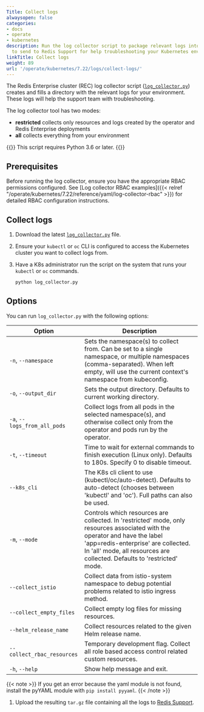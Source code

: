 ```yaml
---
Title: Collect logs
alwaysopen: false
categories:
- docs
- operate
- kubernetes
description: Run the log collector script to package relevant logs into a tar.gz file
  to send to Redis Support for help troubleshooting your Kubernetes environment.
linkTitle: Collect logs
weight: 89
url: '/operate/kubernetes/7.22/logs/collect-logs/'
---
```


The Redis Enterprise cluster (REC) log collector script ([`log_collector.py`](https://github.com/RedisLabs/redis-enterprise-k8s-docs/blob/master/log_collector/log_collector.py)) creates and fills a directory with the relevant logs for your environment. These logs will help the support team with troubleshooting.

The log collector tool has two modes:

- **restricted** collects only resources and logs created by the operator and Redis Enterprise deployments
- **all** collects everything from your environment

{{<note>}} This script requires Python 3.6 or later. {{</note>}}

## Prerequisites

Before running the log collector, ensure you have the appropriate RBAC permissions configured. See [Log collector RBAC examples]({{< relref "/operate/kubernetes/7.22/reference/yaml/log-collector-rbac" >}}) for detailed RBAC configuration instructions.

## Collect logs

1. Download the latest [`log_collector.py`](https://github.com/RedisLabs/redis-enterprise-k8s-docs/blob/master/log_collector/log_collector.py) file.

1. Ensure your `kubectl` or `oc` CLI is configured to access the Kubernetes cluster you want to collect logs from.

1. Have a K8s administrator run the script on the system that runs your `kubectl` or `oc` commands.

    ```bash
    python log_collector.py
    ```

## Options

You can run `log_collector.py` with the following options:

| Option | Description |
|--------|-------------|
| `-n`, `--namespace` | Sets the namespace(s) to collect from. Can be set to a single namespace, or multiple namespaces (comma-separated). When left empty, will use the current context's namespace from kubeconfig. |
| `-o`, `--output_dir` | Sets the output directory. Defaults to current working directory. |
| `-a`, `--logs_from_all_pods` | Collect logs from all pods in the selected namespace(s), and otherwise collect only from the operator and pods run by the operator. |
| `-t`, `--timeout` | Time to wait for external commands to finish execution (Linux only). Defaults to 180s. Specify 0 to disable timeout. |
| `--k8s_cli` | The K8s cli client to use (kubectl/oc/auto-detect). Defaults to auto-detect (chooses between 'kubectl' and 'oc'). Full paths can also be used. |
| `-m`, `--mode` | Controls which resources are collected. In 'restricted' mode, only resources associated with the operator and have the label 'app=redis-enterprise' are collected. In 'all' mode, all resources are collected. Defaults to 'restricted' mode. |
| `--collect_istio` | Collect data from istio-system namespace to debug potential problems related to istio ingress method. |
| `--collect_empty_files` | Collect empty log files for missing resources. |
| `--helm_release_name` | Collect resources related to the given Helm release name. |
| `--collect_rbac_resources` | Temporary development flag. Collect all role based access control related custom resources. |
| `-h`, `--help` | Show help message and exit. |

{{< note >}} If you get an error because the yaml module is not found, install the pyYAML module with `pip install pyyaml`.
{{< /note >}}

1. Upload the resulting `tar.gz` file containing all the logs to [Redis Support](https://support.redislabs.com/).


